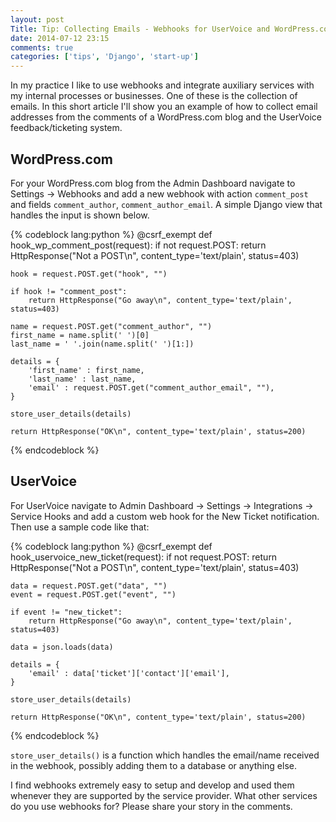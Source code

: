 ```yaml
---
layout: post
Title: Tip: Collecting Emails - Webhooks for UserVoice and WordPress.com
date: 2014-07-12 23:15
comments: true
categories: ['tips', 'Django', 'start-up']
---
```


In my practice I like to use webhooks and integrate auxiliary services with
my internal processes or businesses. One of these is the collection of emails.
In this short article I'll show you an example of how to collect email addresses
from the comments of a WordPress.com blog and the UserVoice feedback/ticketing system.

WordPress.com
--------------

For your WordPress.com blog from the Admin Dashboard navigate to 
Settings -> Webhooks and add a new webhook with action `comment_post`
and fields `comment_author`, `comment_author_email`. A simple
Django view that handles the input is shown below.

{% codeblock lang:python %}
@csrf_exempt
def hook_wp_comment_post(request):
    if not request.POST:
        return HttpResponse("Not a POST\n", content_type='text/plain', status=403)

    hook = request.POST.get("hook", "")

    if hook != "comment_post":
        return HttpResponse("Go away\n", content_type='text/plain', status=403)

    name = request.POST.get("comment_author", "")
    first_name = name.split(' ')[0]
    last_name = ' '.join(name.split(' ')[1:])

    details = {
        'first_name' : first_name,
        'last_name' : last_name,
        'email' : request.POST.get("comment_author_email", ""),
    }

    store_user_details(details)

    return HttpResponse("OK\n", content_type='text/plain', status=200)
{% endcodeblock %}


UserVoice
---------

For UserVoice navigate to Admin Dashboard -> Settings -> Integrations -> 
Service Hooks and add a custom web hook for the New Ticket notification.
Then use a sample code like that:

{% codeblock lang:python %}
@csrf_exempt
def hook_uservoice_new_ticket(request):
    if not request.POST:
        return HttpResponse("Not a POST\n", content_type='text/plain', status=403)

    data = request.POST.get("data", "")
    event = request.POST.get("event", "")

    if event != "new_ticket":
        return HttpResponse("Go away\n", content_type='text/plain', status=403)

    data = json.loads(data)

    details = {
        'email' : data['ticket']['contact']['email'],
    }

    store_user_details(details)

    return HttpResponse("OK\n", content_type='text/plain', status=200)
{% endcodeblock %}


`store_user_details()` is a function which handles the email/name received in the webhook,
possibly adding them to a database or anything else.

I find webhooks extremely easy to setup and develop and used them whenever they are
supported by the service provider. What other services do you use webhooks for? Please
share your story in the comments.


